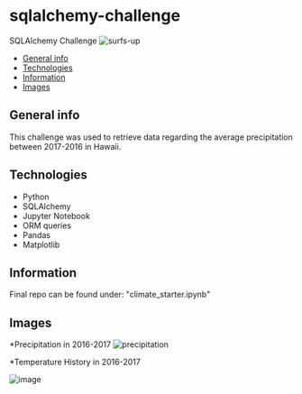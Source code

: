 # sqlalchemy-challenge
SQLAlchemy Challenge
![surfs-up](https://user-images.githubusercontent.com/81319622/122598937-8a7c9380-d03b-11eb-8a31-50ce63c8b622.png)

* [General info](#general-info)
* [Technologies](#technologies)
* [Information](#information)
* [Images](#images)

## General info
This challenge was used to retrieve data regarding the average precipitation between 2017-2016 in Hawaii.
## Technologies
* Python
* SQLAlchemy
* Jupyter Notebook
* ORM queries
* Pandas
* Matplotlib

## Information
Final repo can be found under: "climate_starter.ipynb"

## Images

*Precipitation in 2016-2017
![precipitation](https://user-images.githubusercontent.com/81319622/122598796-5012f680-d03b-11eb-9473-f1a14684ca92.png)






*Temperature History in 2016-2017

![image](https://user-images.githubusercontent.com/81319622/122598917-80f32b80-d03b-11eb-85d1-3864df730c29.png)


